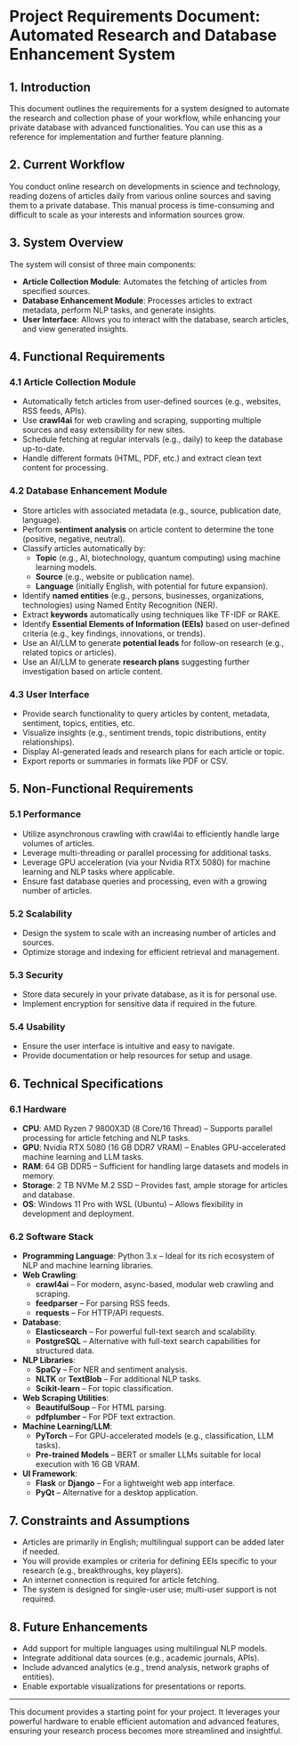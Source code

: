 # Project Requirements Document: Automated Research and Database Enhancement System

## 1. Introduction

This document outlines the requirements for a system designed to automate the research and collection phase of your workflow, while enhancing your private database with advanced functionalities. You can use this as a reference for implementation and further feature planning.

## 2. Current Workflow

You conduct online research on developments in science and technology, reading dozens of articles daily from various online sources and saving them to a private database. This manual process is time-consuming and difficult to scale as your interests and information sources grow.

## 3. System Overview

The system will consist of three main components:

- **Article Collection Module**: Automates the fetching of articles from specified sources.
- **Database Enhancement Module**: Processes articles to extract metadata, perform NLP tasks, and generate insights.
- **User Interface**: Allows you to interact with the database, search articles, and view generated insights.

## 4. Functional Requirements

### 4.1 Article Collection Module
- Automatically fetch articles from user-defined sources (e.g., websites, RSS feeds, APIs).
- Use **crawl4ai** for web crawling and scraping, supporting multiple sources and easy extensibility for new sites.
- Schedule fetching at regular intervals (e.g., daily) to keep the database up-to-date.
- Handle different formats (HTML, PDF, etc.) and extract clean text content for processing.

### 4.2 Database Enhancement Module
- Store articles with associated metadata (e.g., source, publication date, language).
- Perform **sentiment analysis** on article content to determine the tone (positive, negative, neutral).
- Classify articles automatically by:
  - **Topic** (e.g., AI, biotechnology, quantum computing) using machine learning models.
  - **Source** (e.g., website or publication name).
  - **Language** (initially English, with potential for future expansion).
- Identify **named entities** (e.g., persons, businesses, organizations, technologies) using Named Entity Recognition (NER).
- Extract **keywords** automatically using techniques like TF-IDF or RAKE.
- Identify **Essential Elements of Information (EEIs)** based on user-defined criteria (e.g., key findings, innovations, or trends).
- Use an AI/LLM to generate **potential leads** for follow-on research (e.g., related topics or articles).
- Use an AI/LLM to generate **research plans** suggesting further investigation based on article content.

### 4.3 User Interface
- Provide search functionality to query articles by content, metadata, sentiment, topics, entities, etc.
- Visualize insights (e.g., sentiment trends, topic distributions, entity relationships).
- Display AI-generated leads and research plans for each article or topic.
- Export reports or summaries in formats like PDF or CSV.

## 5. Non-Functional Requirements

### 5.1 Performance
- Utilize asynchronous crawling with crawl4ai to efficiently handle large volumes of articles.
- Leverage multi-threading or parallel processing for additional tasks.
- Leverage GPU acceleration (via your Nvidia RTX 5080) for machine learning and NLP tasks where applicable.
- Ensure fast database queries and processing, even with a growing number of articles.

### 5.2 Scalability
- Design the system to scale with an increasing number of articles and sources.
- Optimize storage and indexing for efficient retrieval and management.

### 5.3 Security
- Store data securely in your private database, as it is for personal use.
- Implement encryption for sensitive data if required in the future.

### 5.4 Usability
- Ensure the user interface is intuitive and easy to navigate.
- Provide documentation or help resources for setup and usage.

## 6. Technical Specifications

### 6.1 Hardware
- **CPU**: AMD Ryzen 7 9800X3D (8 Core/16 Thread) – Supports parallel processing for article fetching and NLP tasks.
- **GPU**: Nvidia RTX 5080 (16 GB DDR7 VRAM) – Enables GPU-accelerated machine learning and LLM tasks.
- **RAM**: 64 GB DDR5 – Sufficient for handling large datasets and models in memory.
- **Storage**: 2 TB NVMe M.2 SSD – Provides fast, ample storage for articles and database.
- **OS**: Windows 11 Pro with WSL (Ubuntu) – Allows flexibility in development and deployment.

### 6.2 Software Stack
- **Programming Language**: Python 3.x – Ideal for its rich ecosystem of NLP and machine learning libraries.
- **Web Crawling**: 
  - **crawl4ai** – For modern, async-based, modular web crawling and scraping.
  - **feedparser** – For parsing RSS feeds.
  - **requests** – For HTTP/API requests.
- **Database**: 
  - **Elasticsearch** – For powerful full-text search and scalability.
  - **PostgreSQL** – Alternative with full-text search capabilities for structured data.
- **NLP Libraries**: 
  - **SpaCy** – For NER and sentiment analysis.
  - **NLTK** or **TextBlob** – For additional NLP tasks.
  - **Scikit-learn** – For topic classification.
- **Web Scraping Utilities**: 
  - **BeautifulSoup** – For HTML parsing.
  - **pdfplumber** – For PDF text extraction.
- **Machine Learning/LLM**: 
  - **PyTorch** – For GPU-accelerated models (e.g., classification, LLM tasks).
  - **Pre-trained Models** – BERT or smaller LLMs suitable for local execution with 16 GB VRAM.
- **UI Framework**: 
  - **Flask** or **Django** – For a lightweight web app interface.
  - **PyQt** – Alternative for a desktop application.

## 7. Constraints and Assumptions
- Articles are primarily in English; multilingual support can be added later if needed.
- You will provide examples or criteria for defining EEIs specific to your research (e.g., breakthroughs, key players).
- An internet connection is required for article fetching.
- The system is designed for single-user use; multi-user support is not required.

## 8. Future Enhancements
- Add support for multiple languages using multilingual NLP models.
- Integrate additional data sources (e.g., academic journals, APIs).
- Include advanced analytics (e.g., trend analysis, network graphs of entities).
- Enable exportable visualizations for presentations or reports.

---

This document provides a starting point for your project. It leverages your powerful hardware to enable efficient automation and advanced features, ensuring your research process becomes more streamlined and insightful.